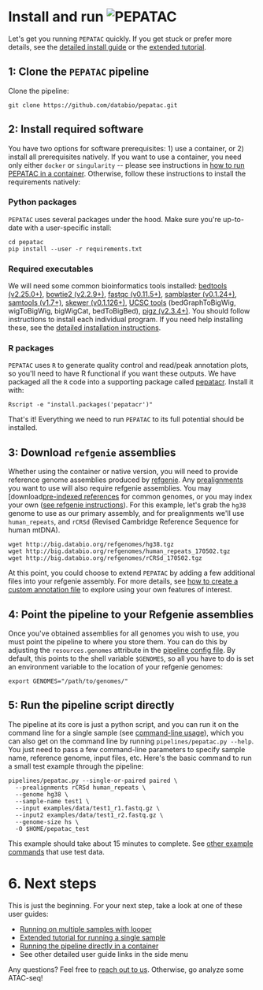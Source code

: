 # Install and run <img src="../img/pepatac_logo_black.svg" alt="PEPATAC" class="img-fluid" style="max-height:35px; margin-top:-15px; margin-bottom:-10px">

Let's get you running `PEPATAC` quickly. If you get stuck or prefer more details, see the [detailed install guide](howto/detailed-install.md) or the [extended tutorial](tutorial.md).

## 1: Clone the `PEPATAC` pipeline

Clone the pipeline:
```
git clone https://github.com/databio/pepatac.git
```

## 2: Install required software

You have two options for software prerequisites: 1) use a container, or 2) install all prerequisites natively. If you want to use a container, you need only either `docker` or `singularity` -- please see instructions in [how to run PEPATAC in a container](howto/user-container.md). Otherwise, follow these instructions to install the requirements natively:

### Python packages

`PEPATAC` uses several  packages under the hood. Make sure you're up-to-date with a user-specific install:

```{bash}
cd pepatac
pip install --user -r requirements.txt
```

### Required executables

We will need some common bioinformatics tools installed: [bedtools (v2.25.0+)](http://bedtools.readthedocs.io/en/latest/), [bowtie2 (v2.2.9+)](http://bowtie-bio.sourceforge.net/bowtie2/index.shtml), [fastqc (v0.11.5+)](https://www.bioinformatics.babraham.ac.uk/projects/fastqc/),  [samblaster (v0.1.24+)](https://github.com/GregoryFaust/samblaster), [samtools (v1.7+)](http://www.htslib.org/), [skewer (v0.1.126+)](https://github.com/relipmoc/skewer), [UCSC tools](http://hgdownload.soe.ucsc.edu/admin/exe/) (bedGraphToBigWig, wigToBigWig, bigWigCat, bedToBigBed), [pigz (v2.3.4+)](https://zlib.net/pigz/). You should follow instructions to install each individual program. If you need help installing these, see the [detailed installation instructions](howto/detailed-install.md).
      
### R packages

`PEPATAC` uses `R` to generate quality control and read/peak annotation plots, so you'll need to have R functional if you want these outputs. We have packaged all the `R` code into a supporting package called [pepatacr](link). Install it with:

```
Rscript -e "install.packages('pepatacr')"
```
That's it! Everything we need to run `PEPATAC` to its full potential should be installed.

## 3: Download `refgenie` assemblies

Whether using the container or native version, you will need to provide reference genome assemblies produced by [refgenie](https://refgenie.databio.org). Any [prealignments](howto/prealignments.md) you want to use will also require refgenie assemblies. You may [download[pre-indexed references](http://refgenie.databio.org/en/latest/download/) for common genomes, or you may index your own ([see refgenie instructions](howto/install-refgenie.md)). For this example, let's grab the `hg38` genome to use as our primary assembly, and for prealignments we'll use `human_repeats`, and `rCRSd` (Revised Cambridge Reference Sequence for human mtDNA).

```console
wget http://big.databio.org/refgenomes/hg38.tgz
wget http://big.databio.org/refgenomes/human_repeats_170502.tgz
wget http://big.databio.org/refgenomes/rCRSd_170502.tgz
```

At this point, you could choose to extend `PEPATAC` by adding a few additional files into your refgenie assembly. For more details, see [how to create a custom annotation file](howto/create-annotation-file.md) to explore using your own features of interest.


## 4: Point the pipeline to your Refgenie assemblies

Once you've obtained assemblies for all genomes you wish to use, you must point the pipeline to where you store them. You can do this by adjusting the `resources.genomes` attribute in the [pipeline config file](https://github.com/databio/pepatac/blob/master/pipelines/pepatac.yaml). By default, this points to the shell variable `$GENOMES`, so all you have to do is set an environment variable to the location of your refgenie genomes:

```
export GENOMES="/path/to/genomes/"
```

## 5: Run the pipeline script directly

The pipeline at its core is just a python script, and you can run it on the command line for a single sample (see [command-line usage](usage)), which you can also get on the command line by running `pipelines/pepatac.py --help`. You just need to pass a few command-line parameters to specify sample name, reference genome, input files, etc. Here's the basic command to run a small test example through the pipeline:

```console
pipelines/pepatac.py --single-or-paired paired \
  --prealignments rCRSd human_repeats \
  --genome hg38 \
  --sample-name test1 \
  --input examples/data/test1_r1.fastq.gz \
  --input2 examples/data/test1_r2.fastq.gz \
  --genome-size hs \
  -O $HOME/pepatac_test
```

This example should take about 15 minutes to complete.  See [other example commands](https://github.com/databio/pepatac/blob/master/example_cmd.txt) that use test data.

# 6. Next steps

This is just the beginning. For your next step, take a look at one of these user guides:

- [Running on multiple samples with looper](howto/run-looper)
- [Extended tutorial for running a single sample](tutorial.md)
- [Running the pipeline directly in a container](howto/use-container)
- See other detailed user guide links in the side menu

Any questions? Feel free to [reach out to us](contact.md). Otherwise, go analyze some ATAC-seq!
